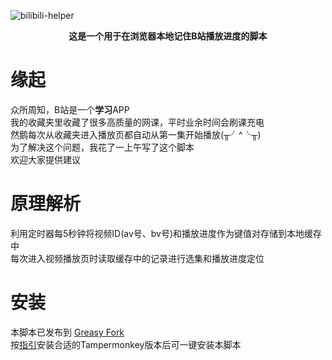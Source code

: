 ![bilibili-helper](https://socialify.git.ci/yungyu16/bilibili-helper/image?description=1&descriptionEditable=Bilibili%E5%88%B7%E8%AF%BE%E7%9C%8B%E7%89%87%E5%B0%8F%E5%8A%A9%E6%89%8B&language=1&logo=https%3A%2F%2Fraw.githubusercontent.com%2Fyungyu16%2Fcdn%2Fmaster%2Favatar.png&owner=1&pattern=Circuit%20Board&theme=Light)

<p align="center">
    <b>这是一个用于在浏览器本地记住B站播放进度的脚本</b>
</p>

# 缘起
众所周知，B站是一个**学习**APP   
我的收藏夹里收藏了很多高质量的网课，平时业余时间会刷课充电    
然鹅每次从收藏夹进入播放页都自动从第一集开始播放(╥╯^╰╥)    
为了解决这个问题，我花了一上午写了这个脚本    
欢迎大家提供建议

# 原理解析
利用定时器每5秒钟将视频ID(av号、bv号)和播放进度作为键值对存储到本地缓存中   
每次进入视频播放页时读取缓存中的记录进行选集和播放进度定位

# 安装
本脚本已发布到 [Greasy Fork](https://greasyfork.org/zh-CN/scripts/416450-bilibili%E8%AE%B0%E4%BD%8F%E6%92%AD%E6%94%BE%E8%BF%9B%E5%BA%A6)    
按[指引](http://www.tampermonkey.net/)安装合适的Tampermonkey版本后可一键安装本脚本



